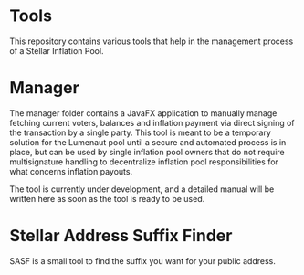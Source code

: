 # Tools
This repository contains various tools that help in the management process of a Stellar Inflation Pool.

# Manager
The manager folder contains a JavaFX application to manually manage fetching current voters, balances and inflation payment via direct signing of the transaction by a single party. This tool is meant to be a temporary solution for the Lumenaut pool until a secure and automated process is in place, but can be used by single inflation pool owners that do not require multisignature handling to decentralize inflation pool responsibilities for what concerns inflation payouts.

The tool is currently under development, and a detailed manual will be written here as soon as the tool is ready to be used.

# Stellar Address Suffix Finder

SASF is a small tool to find the suffix you want for your public address.